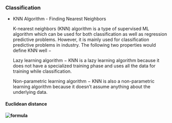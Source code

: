 
### Classification

- KNN Algorithm - Finding Nearest Neighbors
  
    K-nearest neighbors (KNN) algorithm is a type of supervised ML algorithm which can be used for both classification as well as regression predictive problems. However, it is mainly used for classification predictive problems in industry. The following two properties would define KNN well −

    Lazy learning algorithm − KNN is a lazy learning algorithm because it does not have a specialized training phase and uses all the data for training while classification.

    Non-parametric learning algorithm − KNN is also a non-parametric learning algorithm because it doesn’t assume anything about the underlying data.

#### Euclidean distance
 #### ![formula](https://render.githubusercontent.com/render/math?math=d%20=\sqrt{(%20x_2%20-%20x_1)^2%20%2B%20(%20y_2%20-%20y_1)^2%20})
